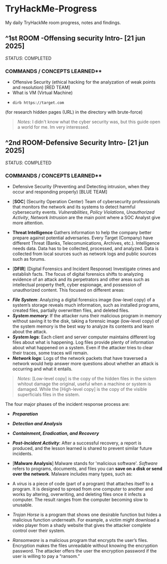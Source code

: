 # TryHackMe-Progress
My daily TryHackMe room progress, notes and findings. 

## ^1st ROOM -Offensing security Intro- [21 jun 2025] 
_STATUS_: COMPLETED

### COMMANDS / CONCEPTS LEARNED**
- Offensive Security (ethical hacking for the analyzation of weak points and resolution) [RED TEAM]
- What is VM (Virtual Machine)
- ```
  dirb https://target.com
 (for research hidden pages (URL) in the directory with brute-force)
>*Notes*: I didn't know what the cyber security was, but this guide open a world for me. Im very interessed.

## ^2nd ROOM-Defensive Security Intro- [21 jun 2025]
_STATUS_: COMPLETED

### COMMANDS / CONCEPTS LEARNED**
- Defensive Security (Preventing and Detecting intrusion, when they occur and responding properly) [BLUE TEAM]
  
- [**SOC**] (Security Operation Center)
  Team of cybersecurity professionals that monitors the network and its systems to detect harmful cybersecurity events. *Vulnerabilities*, *Policy Violations*, *Unauthorized Activity*, *Network Intrusion* are the main point where a SOC Analyst give more attention.
- **Threat Intelligence**
  Gathers information to help the company better prepare against potential adversaries. Every Target (Company) have different Threat (Banks, Telecomunications, Archives, etc.). Intelligence needs data. Data has to be collected, processed, and analyzed. Data is            collected  from local sources such as network logs and public sources such as forums. 

- [**DFIR**] (Digital Forensics and Incident Response)
  Investigate crimes and establish facts. The focus of digital forensics shifts to analyzing evidence of an attack and its perpetrators and other areas such as intellectual property theft, cyber espionage, and possession of unauthorized content. This focused on different areas:
+ **_File System_**: Analyzing a digital forensics image (low-level copy) of a system’s storage reveals much information, such as installed programs, created files, partially overwritten files, and deleted files.
+ **_System memory_**: If the attacker runs their malicious program in memory without saving it to the disk, taking a forensic image (low-level copy) of the system memory is the best way to analyze its contents and learn about the attack.
+ **_System logs_**: Each client and server computer maintains different log files about what is happening. Log files provide plenty of information about what happened on a system. Even if the attacker tries to clear their traces, some traces will remain.
+ **_Network logs_**: Logs of the network packets that have traversed a network would help answer more questions about whether an attack is occurring and what it entails.
  
>*Notes*: [Low-level copy] is the copy of the hidden files in the sistem whitout damage the original, useful when a machine or system is damaged. While the [High-level copy] is the copy of the visible superficials files in the sistem.

The four major phases of the incident response process are:

- **_Preparation_**
- **_Detection and Analysis_**
- **_Containment, Eradication, and Recovery_**
- **_Post-Incident Activity_**: After a successful recovery, a report is produced, and the lesson learned is shared to prevent similar future incidents.

- [**Malware Analysis**]
  Malware stands for 'malicious software'. _Software_ refers to programs, documents, and files you can **save on a disk or send over the network**. Malware includes many types, such as:
  
- A _virus_ is a piece of code (part of a program) that attaches itself to a program. It is designed to spread from one computer to another and works by altering, overwriting, and deleting files once it infects a computer. The result ranges from the computer becoming   slow to unusable.
- _Trojan Horse_ is a program that shows one desirable function but hides a malicious function underneath. For example, a victim might download a video player from a shady website that gives the attacker complete control over their system.
- _Ransomware_ is a malicious program that encrypts the user’s files. Encryption makes the files unreadable without knowing the encryption password. The attacker offers the user the encryption password if the user is willing to pay a “ransom.”

